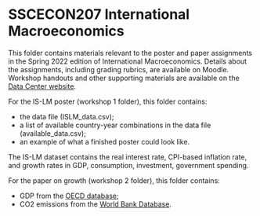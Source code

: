 # SSCECON207 International Macroeconomics

This folder contains materials relevant to the poster and paper assignments in the Spring 2022 edition of International Macroeconomics.
Details about the assignments, including grading rubrics, are available on Moodle.
Workshop handouts and other supporting materials are available on the [Data Center website](https://ucrdatacenter.github.io/SSCECON207).

For the IS-LM poster (workshop 1 folder), this folder contains:

* the data file (ISLM_data.csv);
* a list of available country-year combinations in the data file (available_data.csv);
* an example of what a finished poster could look like.

The IS-LM dataset contains the real interest rate, CPI-based inflation rate, and growth rates in GDP, consumption, investment, government spending.

For the paper on growth (workshop 2 folder), this folder contains:

* GDP from the [OECD database](https://data.oecd.org/gdp/gross-domestic-product-gdp.htm);
* CO2 emissions from the [World Bank Database](https://data.worldbank.org/indicator/EN.ATM.CO2E.PC).
